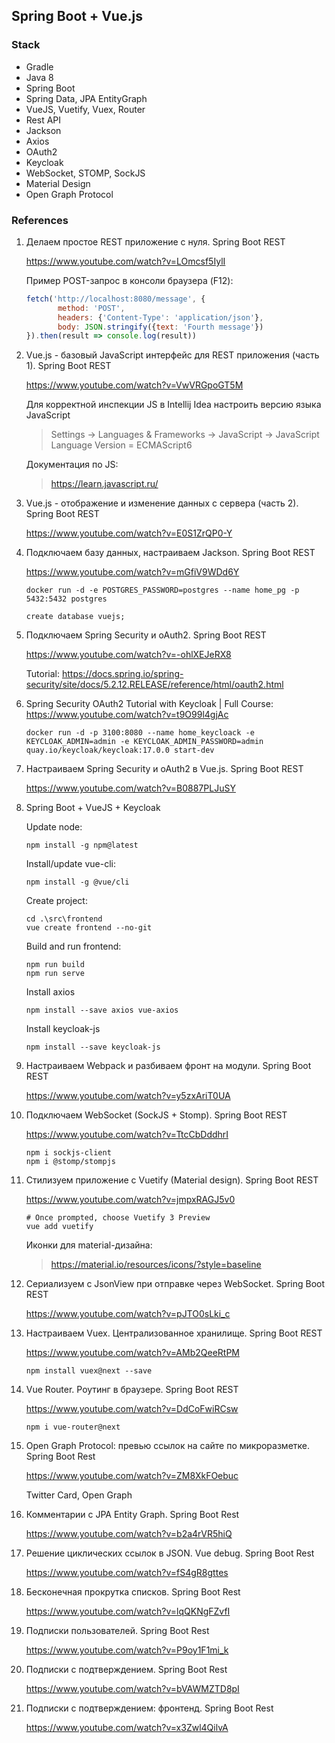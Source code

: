 ## Spring Boot + Vue.js

### Stack

* Gradle
* Java 8
* Spring Boot
* Spring Data, JPA EntityGraph
* VueJS, Vuetify, Vuex, Router
* Rest API
* Jackson
* Axios
* OAuth2
* Keycloak
* WebSocket, STOMP, SockJS
* Material Design
* Open Graph Protocol

### References

1. Делаем простое REST приложение с нуля. Spring Boot REST

   https://www.youtube.com/watch?v=LOmcsf5IylI

   Пример POST-запрос в консоли браузера (F12):
    ```javascript
    fetch('http://localhost:8080/message', {
           method: 'POST',
           headers: {'Content-Type': 'application/json'},
           body: JSON.stringify({text: 'Fourth message'})
    }).then(result => console.log(result))
    ```

2. Vue.js - базовый JavaScript интерфейс для REST приложения (часть 1). Spring Boot REST

   https://www.youtube.com/watch?v=VwVRGpoGT5M

   Для корректной инспекции JS в Intellij Idea настроить версию языка JavaScript
   > Settings -> Languages & Frameworks -> JavaScript -> JavaScript Language Version = ECMAScript6

   Документация по JS:
   > https://learn.javascript.ru/

3. Vue.js - отображение и изменение данных с сервера (часть 2). Spring Boot REST

   https://www.youtube.com/watch?v=E0S1ZrQP0-Y

4. Подключаем базу данных, настраиваем Jackson. Spring Boot REST

   https://www.youtube.com/watch?v=mGfiV9WDd6Y
   ```
   docker run -d -e POSTGRES_PASSWORD=postgres --name home_pg -p 5432:5432 postgres
   ```
   ```postgresql
   create database vuejs;
   ```

5. Подключаем Spring Security и oAuth2. Spring Boot REST

   https://www.youtube.com/watch?v=-ohlXEJeRX8

   Tutorial:
   https://docs.spring.io/spring-security/site/docs/5.2.12.RELEASE/reference/html/oauth2.html

6. Spring Security OAuth2 Tutorial with Keycloak | Full Course:
   https://www.youtube.com/watch?v=t9O99l4gjAc
   ```
   docker run -d -p 3100:8080 --name home_keycloack -e KEYCLOAK_ADMIN=admin -e KEYCLOAK_ADMIN_PASSWORD=admin quay.io/keycloak/keycloak:17.0.0 start-dev
   ```

7. Настраиваем Spring Security и oAuth2 в Vue.js. Spring Boot REST

   https://www.youtube.com/watch?v=B0887PLJuSY

8. Spring Boot + VueJS + Keycloak
   
   Update node:
   ```
   npm install -g npm@latest
   ```
   Install/update vue-cli:
   ```
   npm install -g @vue/cli
   ```
   Create project:
   ```
   cd .\src\frontend
   vue create frontend --no-git
   ```
   Build and run frontend:
   ```
   npm run build
   npm run serve
   ```
   Install axios
   ```
   npm install --save axios vue-axios
   ```
   Install keycloak-js
   ```
   npm install --save keycloak-js
   ```

9. Настраиваем Webpack и разбиваем фронт на модули. Spring Boot REST

   https://www.youtube.com/watch?v=y5zxAriT0UA

10. Подключаем WebSocket (SockJS + Stomp). Spring Boot REST

    https://www.youtube.com/watch?v=TtcCbDddhrI

     ```shell script
     npm i sockjs-client
     npm i @stomp/stompjs
     ```

11. Стилизуем приложение с Vuetify (Material design). Spring Boot REST

    https://www.youtube.com/watch?v=jmpxRAGJ5v0

    ```shell script
    # Once prompted, choose Vuetify 3 Preview
    vue add vuetify
    ```

    Иконки для material-дизайна:
    > https://material.io/resources/icons/?style=baseline

12. Сериализуем с JsonView при отправке через WebSocket. Spring Boot REST

    https://www.youtube.com/watch?v=pJTO0sLki_c

13. Настраиваем Vuex. Централизованное хранилище. Spring Boot REST

    https://www.youtube.com/watch?v=AMb2QeeRtPM

     ```shell script
     npm install vuex@next --save
     ```

14. Vue Router. Роутинг в браузере. Spring Boot REST

    https://www.youtube.com/watch?v=DdCoFwiRCsw

    ```shell script
    npm i vue-router@next
    ```

15. Open Graph Protocol: превью ссылок на сайте по микроразметке. Spring Boot Rest

    https://www.youtube.com/watch?v=ZM8XkFOebuc

    Twitter Card, Open Graph

16. Комментарии с JPA Entity Graph. Spring Boot Rest

    https://www.youtube.com/watch?v=b2a4rVR5hiQ

17. Решение циклических ссылок в JSON. Vue debug. Spring Boot Rest

    https://www.youtube.com/watch?v=fS4gR8gttes

18. Бесконечная прокрутка списков. Spring Boot Rest

    https://www.youtube.com/watch?v=lqQKNgFZvfI

19. Подписки пользователей. Spring Boot Rest

    https://www.youtube.com/watch?v=P9oy1F1mi_k

20. Подписки с подтверждением. Spring Boot Rest

    https://www.youtube.com/watch?v=bVAWMZTD8pI

21. Подписки с подтверждением: фронтенд. Spring Boot Rest

    https://www.youtube.com/watch?v=x3Zwl4QilvA
